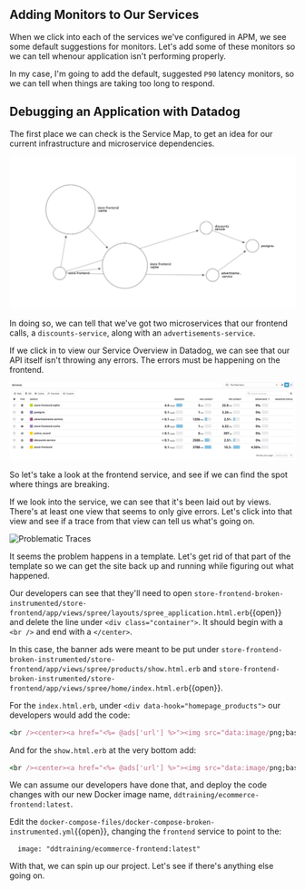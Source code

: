 ## Adding Monitors to Our Services

When we click into each of the services we've configured in APM, we see some default suggestions for monitors. Let's add some of these monitors so we can tell whenour application isn't performing properly.

In my case, I'm going to add the default, suggested `P90` latency monitors, so we can tell when things are taking too long to respond.

## Debugging an Application with Datadog

The first place we can check is the Service Map, to get an idea for our current infrastructure and microservice dependencies.

![Datadog Service Map](./assets/ecommerce/service-map.png)

In doing so, we can tell that we've got two microservices that our frontend calls, a `discounts-service`, along with an `advertisements-service`.

If we click in to view our Service Overview in Datadog, we can see that our API itself isn't throwing any errors. The errors must be happening on the frontend.

![Services List](./assets/ecommerce/problematic-service.gif)

So let's take a look at the frontend service, and see if we can find the spot where things are breaking.

If we look into the service, we can see that it's been laid out by views. There's at least one view that seems to only give errors. Let's click into that view and see if a trace from that view can tell us what's going on.

![Problematic Traces](./assets/ecommerce/500-trace-errors.gif)

It seems the problem happens in a template. Let's get rid of that part of the template so we can get the site back up and running while figuring out what happened.

Our developers can see that they'll need to open `store-frontend-broken-instrumented/store-frontend/app/views/spree/layouts/spree_application.html.erb`{{open}} and delete the line under `<div class="container">`. It should begin with a `<br />` and end with a `</center>`.

In this case, the banner ads were meant to be put under `store-frontend-broken-instrumented/store-frontend/app/views/spree/products/show.html.erb` and `store-frontend-broken-instrumented/store-frontend/app/views/spree/home/index.html.erb`{{open}}.

For the `index.html.erb`, under `<div data-hook="homepage_products">` our developers would add the code:

```ruby
<br /><center><a href="<%= @ads['url'] %>"><img src="data:image/png;base64,<%= @ads['base64'] %>" /></a></center>

```

And for the `show.html.erb` at the very bottom add:

```ruby 
<br /><center><a href="<%= @ads['url'] %>"><img src="data:image/png;base64,<%= @ads['base64'] %>" /></a></center><br />
```

We can assume our developers have done that, and deploy the code changes with our new Docker image name, `ddtraining/ecommerce-frontend:latest`.

Edit the `docker-compose-files/docker-compose-broken-instrumented.yml`{{open}}, changing the `frontend` service to point to the:

```
  image: "ddtraining/ecommerce-frontend:latest"
```

With that, we can spin up our project. Let's see if there's anything else going on.


